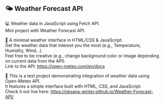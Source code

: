 <h2>🌤️ Weather Forecast API</h2>

<p>💻 Weather data in JavaScript using Fetch API.<br>
Mini project with Weather Forecast API.</p>

<p>🎨 A minimal weather interface in HTML/CSS & JavaScript.<br>
Get the weather data that interest you the most (e.g., Temperature, Humidity, Wind...).<br>
Feel free to be creative (e.g., change background color or image depending on current data from the API).<br>
Link to the API: <a href="https://open-meteo.com/en/docs" target="_blank" rel="noopener noreferrer">https://open-meteo.com/en/docs</a></p>

<p>🧪 This is a test project demonstrating integration of weather data using Open-Meteo API.<br>
It features a simple interface built with HTML, CSS, and JavaScript.<br>
Check it out live here: <a href="https://oksana-winter.github.io/Weather-Forecast-API/" target="_blank" rel="noopener noreferrer">https://oksana-winter.github.io/Weather-Forecast-API/</a></p>
